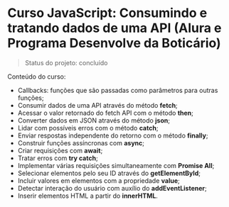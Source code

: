 # Curso JavaScript: Consumindo e tratando dados de uma API (Alura e Programa Desenvolve da Boticário)

> Status do projeto: concluído

Conteúdo do curso:

* Callbacks: funções que são passadas como parâmetros para outras funções; 
* Consumir dados de uma API através do método **fetch**;
* Acessar o valor retornado do fetch API com o método **then**;
* Converter dados em JSON através do método **json**;
* Lidar com possíveis erros com o método **catch**;
* Enviar respostas independente do retorno com o método **finally**;
* Construir funções assíncronas com **async**;
* Criar requisições com **await**;
* Tratar erros com **try catch**;
* Implementar várias requisições simultaneamente com **Promise All**;
* Selecionar elementos pelo seu ID através do **getElementById**;
* Incluir valores em elementos com a propriedade **value**;
* Detectar interação do usuário com auxílio do **addEventListener**;
* Inserir elementos HTML a partir do **innerHTML**.
